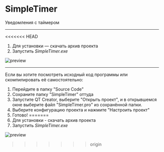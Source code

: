 # SimpleTimer
Уведомления с таймером
***
<<<<<<< HEAD
1. Для установки — скачать архив проекта
2. Запустить *SimpleTimer.exe*

![preview](https://i.imgur.com/d7mbJho.png)
***

Если вы хотите посмотреть исходный код программы или скомпилировать её самостоятельно:

1. Перейдите в папку "Source Code"
2. Сохраните папку "SimpleTimer" оттуда
3. Запустите QT Creator, выберите "Открыть проект", и в открывшемся окне выберите файл "SimpleTimer.pro" из сохранённой папки.
4. Выберите конфигурацию проекта и нажмите "Настроить проект"
5. Готово!
=======
1. Для установки - скачать архив проекта
2. Запустить *SimpleTimer.exe*

![preview](https://i.imgur.com/d7mbJho.png)
>>>>>>> origin
